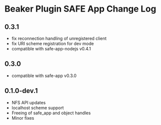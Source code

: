 # Beaker Plugin SAFE App Change Log

## 0.3.1

- fix reconnection handling of unregistered client
- fix URI scheme registration for dev mode
- compatible with safe-app-nodejs v0.4.1


## 0.3.0

- compatible with safe-app v0.3.0


## 0.1.0-dev.1

- NFS API updates
- localhost scheme support
- Freeing of safe_app and object handles
- Minor fixes
